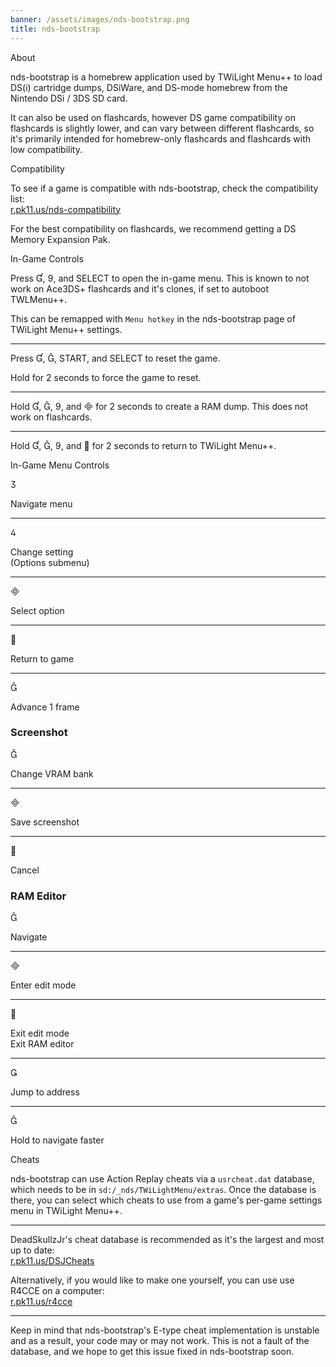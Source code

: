 ```yaml
---
banner: /assets/images/nds-bootstrap.png
title: nds-bootstrap
---
```


<div id="about" class="section-title">About</div>
<div class="section-body">
	<p>
		nds-bootstrap is a homebrew application used by TWiLight Menu++ to load DS(i) cartridge dumps, DSiWare, and DS-mode homebrew from the Nintendo DSi / 3DS SD card.
	</p>
	<p>
		It can also be used on flashcards, however DS game compatibility on flashcards is slightly lower, and can vary between different flashcards, so it's primarily intended for homebrew-only flashcards and flashcards with low compatibility.
	</p>
</div>

<div id="compatibility" class="section-title">Compatibility</div>
<div class="section-body">
	<p>
		To see if a game is compatible with nds-bootstrap, check the compatibility list:<br><a href="https://r.pk11.us/nds-compatibility">r.pk11.us/nds-compatibility</a>
	</p>
	<p>
		For the best compatibility on flashcards, we recommend getting a DS Memory Expansion Pak.
	</p>
</div>

<div id="controls" class="section-title">In-Game Controls</div>
<div class="section-body">
	<p>
		Press &#xE004;, &#xE07A;, and SELECT to open the in-game menu. This is known to not work on Ace3DS+ flashcards and it's clones, if set to autoboot TWLMenu++.
	</p>
	<p>
		This can be remapped with <code>Menu hotkey</code> in the nds-bootstrap page of TWiLight Menu++ settings.
	</p>
	<hr>
	<p>
		Press &#xE004;, &#xE005;, START, and SELECT to reset the game.
	</p>
	<p>
		Hold for 2 seconds to force the game to reset.
	</p>
	<hr>
	<p>
		Hold &#xE004;, &#xE005;, &#xE07A;, and &#xE000; for 2 seconds to create a RAM dump. This does not work on flashcards.
	</p>
	<hr>
	<p>
		Hold &#xE004;, &#xE005;, &#xE07A;, and &#xE001; for 2 seconds to return to TWiLight Menu++.
	</p>
</div>

<div id="menu-controls" class="section-title">In-Game Menu Controls</div>
<div class="section-body">
	<div class="button-action-group">
		<p class="button-action button">&#xE07D;</p>
		<p class="button-action-text">Navigate menu</p>
	</div>
	<hr>
	<div class="button-action-group">
		<p class="button-action button">&#xE07E;</p>
		<p class="button-action-text">Change setting<br>(Options submenu)</p>
	</div>
	<hr>
	<div class="button-action-group">
		<p class="button-action button">&#xE000;</p>
		<p class="button-action-text">Select option</p>
	</div>
	<hr>
	<div class="button-action-group">
		<p class="button-action button">&#xE001;</p>
		<p class="button-action-text">Return to game</p>
	</div>
	<hr>
	<div class="button-action-group">
		<p class="button-action button">&#xE005;</p>
		<p class="button-action-text">Advance 1 frame</p>
	</div>
	<h3>Screenshot</h3>
	<div class="button-action-group">
		<p class="button-action button">&#xE006;</p>
		<p class="button-action-text">Change VRAM bank</p>
	</div>
	<hr>
	<div class="button-action-group">
		<p class="button-action button">&#xE000;</p>
		<p class="button-action-text">Save screenshot</p>
	</div>
	<hr>
	<div class="button-action-group">
		<p class="button-action button">&#xE001;</p>
		<p class="button-action-text">Cancel</p>
	</div>
	<h3>RAM Editor</h3>
	<div class="button-action-group">
		<p class="button-action button">&#xE006;</p>
		<p class="button-action-text">Navigate</p>
	</div>
	<hr>
	<div class="button-action-group">
		<p class="button-action button">&#xE000;</p>
		<p class="button-action-text">Enter edit mode</p>
	</div>
	<hr>
	<div class="button-action-group">
		<p class="button-action button">&#xE001;</p>
		<p class="button-action-text">Exit edit mode<br>Exit RAM editor</p>
	</div>
	<hr>
	<div class="button-action-group">
		<p class="button-action button">&#xE003;</p>
		<p class="button-action-text">Jump to address</p>
	</div>
	<hr>
	<div class="button-action-group">
		<p class="button-action button">&#xE005;</p>
		<p class="button-action-text">Hold to navigate faster</p>
	</div>
</div>

<div id="cheats" class="section-title">Cheats</div>
<div class="section-body">
	<p>
		nds-bootstrap can use Action Replay cheats via a <code>usrcheat.dat</code> database, which needs to be in <code>sd:/_nds/TWiLightMenu/extras</code>. Once the database is there, you can select which cheats to use from a game's per-game settings menu in TWiLight Menu++.
	</p>
	<hr>
	<p>
		DeadSkullzJr's cheat database is recommended as it's the largest and most up to date:<br><a href="https://r.pk11.us/DSJCheats">r.pk11.us/DSJCheats</a>
	</p>
	<p>
		Alternatively, if you would like to make one yourself, you can use use R4CCE on a computer:<br><a href="https://r.pk11.us/r4cce">r.pk11.us/r4cce</a>
	</p>
	<hr>
	<p>
		Keep in mind that nds-bootstrap's E-type cheat implementation is unstable and as a result, your code may or may not work. This is not a fault of the database, and we hope to get this issue fixed in nds-bootstrap soon.
	</p>
</div>
